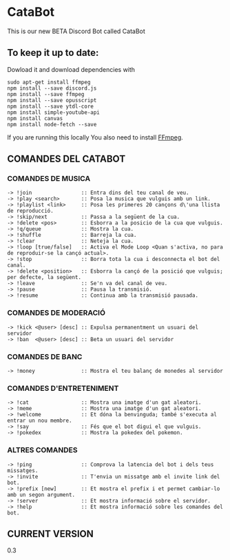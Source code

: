 # CataBot
This is our new BETA Discord Bot called CataBot

## To keep it up to date:

Dowload it and download dependencies with
``` 
sudo apt-get install ffmpeg
npm install --save discord.js
npm install --save ffmpeg 
npm install --save opusscript 
npm install --save ytdl-core
npm install simple-youtube-api
npm install canvas
npm install node-fetch --save
```
If you are running this locally
You also need to install [FFmpeg](https://www.youtube.com/watch?v=qjtmgCb8NcE).

## **COMANDES DEL CATABOT**
### **COMANDES DE MUSICA**
```
-> !join                :: Entra dins del teu canal de veu.
-> !play <search>       :: Posa la musica que vulguis amb un link.
-> !playlist <link>     :: Posa les primeres 20 cançons d\'una llista de reproducció.
-> !skip/next           :: Passa a la següent de la cua.
-> !delete <pos>        :: Esborra a la posicio de la cua que vulguis.
-> !q/queue             :: Mostra la cua.
-> !shuffle             :: Barreja la cua.
-> !clear               :: Neteja la cua.
-> !loop [true/false]   :: Activa el Mode Loop <Quan s'activa, no para de reproduir-se la cançó actual>.
-> !stop                :: Borra tota la cua i desconnecta el bot del canal.
-> !delete <position>   :: Esborra la cançó de la posició que vulguis; per defecte, la següent.
-> !leave               :: Se'n va del canal de veu.
-> !pause               :: Pausa la transmisió.
-> !resume              :: Continua amb la transmisió pausada.
```

### **COMANDES DE MODERACIÓ**
```
-> !kick <@user> [desc] :: Expulsa permanentment un usuari del servidor
-> !ban  <@user> [desc] :: Beta un usuari del servidor
```

### **COMANDES DE BANC**
```
-> !money               :: Mostra el teu balanç de monedes al servidor
```

### **COMANDES D'ENTRETENIMENT**
```
-> !cat                 :: Mostra una imatge d'un gat aleatori.
-> !meme                :: Mostra una imatge d'un gat aleatori.
-> !welcome             :: Et dóna la benvinguda; també s'executa al entrar un nou membre.
-> !say                 :: Fés que el bot digui el que vulguis.
-> !pokedex             :: Mostra la pokedex del pokemon.
```

### **ALTRES COMANDES**
```
-> !ping                :: Comprova la latencia del bot i dels teus missatges.
-> !invite              :: T'envia un missatge amb el invite link del bot.
-> !prefix [new]        :: Et mostra el prefix i et permet cambiar-lo amb un segon argument.
-> !server              :: Et mostra informació sobre el servidor.
-> !help                :: Et mostra informació sobre les comandes del bot.
```

## CURRENT VERSION
0.3
